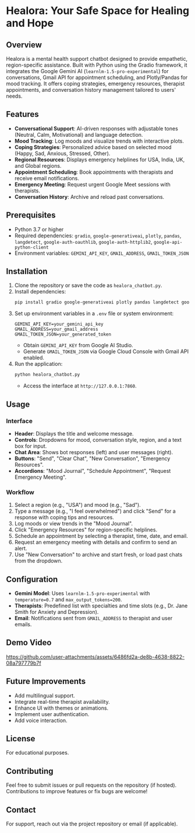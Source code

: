 # Healora: Your Safe Space for Healing and Hope

## Overview
Healora is a mental health support chatbot designed to provide empathetic, region-specific assistance. Built with Python using the Gradio framework, it integrates the Google Gemini AI (`learnlm-1.5-pro-experimental`) for conversations, Gmail API for appointment scheduling, and Plotly/Pandas for mood tracking. It offers coping strategies, emergency resources, therapist appointments, and conversation history management tailored to users' needs.

## Features
- **Conversational Support**: AI-driven responses with adjustable tones (Neutral, Calm, Motivational) and language detection.
- **Mood Tracking**: Log moods and visualize trends with interactive plots.
- **Coping Strategies**: Personalized advice based on selected mood (Happy, Sad, Anxious, Stressed, Other).
- **Regional Resources**: Displays emergency helplines for USA, India, UK, and Global regions.
- **Appointment Scheduling**: Book appointments with therapists and receive email notifications.
- **Emergency Meeting**: Request urgent Google Meet sessions with therapists.
- **Conversation History**: Archive and reload past conversations.

## Prerequisites
- Python 3.7 or higher
- Required dependencies: `gradio`, `google-generativeai`, `plotly`, `pandas`, `langdetect`, `google-auth-oauthlib`, `google-auth-httplib2`, `google-api-python-client`
- Environment variables: `GEMINI_API_KEY`, `GMAIL_ADDRESS`, `GMAIL_TOKEN_JSON`

## Installation
1. Clone the repository or save the code as `healora_chatbot.py`.
2. Install dependencies:
   ```bash
   pip install gradio google-generativeai plotly pandas langdetect google-auth-oauthlib google-auth-httplib2 google-api-python-client
   ```
3. Set up environment variables in a `.env` file or system environment:
   ```
   GEMINI_API_KEY=your_gemini_api_key
   GMAIL_ADDRESS=your_gmail_address
   GMAIL_TOKEN_JSON=your_generated_token
   ```
   - Obtain `GEMINI_API_KEY` from Google AI Studio.
   - Generate `GMAIL_TOKEN_JSON` via Google Cloud Console with Gmail API enabled.
4. Run the application:
   ```bash
   python healora_chatbot.py
   ```
   - Access the interface at `http://127.0.0.1:7860`.

## Usage
### Interface
- **Header**: Displays the title and welcome message.
- **Controls**: Dropdowns for mood, conversation style, region, and a text box for input.
- **Chat Area**: Shows bot responses (left) and user messages (right).
- **Buttons**: "Send", "Clear Chat", "New Conversation", "Emergency Resources".
- **Accordions**: "Mood Journal", "Schedule Appointment", "Request Emergency Meeting".

### Workflow
1. Select a region (e.g., "USA") and mood (e.g., "Sad").
2. Type a message (e.g., "I feel overwhelmed") and click "Send" for a response with coping tips and resources.
3. Log moods or view trends in the "Mood Journal".
4. Click "Emergency Resources" for region-specific helplines.
5. Schedule an appointment by selecting a therapist, time, date, and email.
6. Request an emergency meeting with details and confirm to send an alert.
7. Use "New Conversation" to archive and start fresh, or load past chats from the dropdown.

## Configuration
- **Gemini Model**: Uses `learnlm-1.5-pro-experimental` with `temperature=0.7` and `max_output_tokens=200`.
- **Therapists**: Predefined list with specialties and time slots (e.g., Dr. Jane Smith for Anxiety and Depression).
- **Email**: Notifications sent from `GMAIL_ADDRESS` to therapist and user emails.

## Demo Video

https://github.com/user-attachments/assets/6486fd2a-de8b-4638-8822-08a797779b7f

## Future Improvements
- Add multilingual support.
- Integrate real-time therapist availability.
- Enhance UI with themes or animations.
- Implement user authentication.
- Add voice interaction.

## License
For educational purposes.

## Contributing
Feel free to submit issues or pull requests on the repository (if hosted). Contributions to improve features or fix bugs are welcome!

## Contact
For support, reach out via the project repository or email (if applicable).
